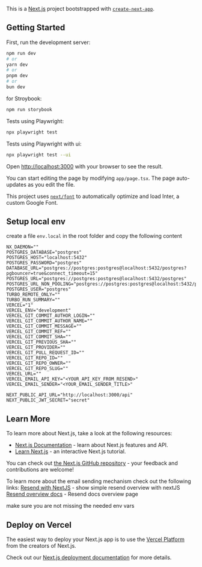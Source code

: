 This is a [Next.js](https://nextjs.org/) project bootstrapped with [`create-next-app`](https://github.com/vercel/next.js/tree/canary/packages/create-next-app).

## Getting Started

First, run the development server:

```bash
npm run dev
# or
yarn dev
# or
pnpm dev
# or
bun dev
```

for Stroybook:

```bash
npm run storybook
```

Tests using Playwright:

```bash
npx playwright test
```

Tests using Playwright with ui:

```bash
npx playwright test --ui
```

Open [http://localhost:3000](http://localhost:3000) with your browser to see the result.

You can start editing the page by modifying `app/page.tsx`. The page auto-updates as you edit the file.

This project uses [`next/font`](https://nextjs.org/docs/basic-features/font-optimization) to automatically optimize and load Inter, a custom Google Font.

## Setup local env

create a file `env.local` in the root folder and copy the following content

```
NX_DAEMON=""
POSTGRES_DATABASE="postgres"
POSTGRES_HOST="localhost:5432"
POSTGRES_PASSWORD="postgres"
DATABASE_URL="postgres://postgres:postgres@localhost:5432/postgres?pgbouncer=true&connect_timeout=15"
POSTGRES_URL="postgres://postgres:postgres@localhost:5432/postgres"
POSTGRES_URL_NON_POOLING="postgres://postgres:postgres@localhost:5432/postgres"
POSTGRES_USER="postgres"
TURBO_REMOTE_ONLY=""
TURBO_RUN_SUMMARY=""
VERCEL="1"
VERCEL_ENV="development"
VERCEL_GIT_COMMIT_AUTHOR_LOGIN=""
VERCEL_GIT_COMMIT_AUTHOR_NAME=""
VERCEL_GIT_COMMIT_MESSAGE=""
VERCEL_GIT_COMMIT_REF=""
VERCEL_GIT_COMMIT_SHA=""
VERCEL_GIT_PREVIOUS_SHA=""
VERCEL_GIT_PROVIDER=""
VERCEL_GIT_PULL_REQUEST_ID=""
VERCEL_GIT_REPO_ID=""
VERCEL_GIT_REPO_OWNER=""
VERCEL_GIT_REPO_SLUG=""
VERCEL_URL=""
VERCEL_EMAIL_API_KEY="<YOUR_API_KEY_FROM_RESEND>"
VERCEL_EMAIL_SENDER="<YOUR_EMAIL_SENDER_TITLE>"

NEXT_PUBLIC_API_URL="http://localhost:3000/api"
NEXT_PUBLIC_JWT_SECRET="secret"
```

## Learn More

To learn more about Next.js, take a look at the following resources:

- [Next.js Documentation](https://nextjs.org/docs) - learn about Next.js features and API.
- [Learn Next.js](https://nextjs.org/learn) - an interactive Next.js tutorial.

You can check out [the Next.js GitHub repository](https://github.com/vercel/next.js/) - your feedback and contributions are welcome!

To learn more about the email sending mechanism check out the following links:
[Resend with NextJS](https://resend.com/docs/send-with-nextjs) - show simple resend overview with nextJS
[Resend overview docs](https://resend.com/overview) - Resend docs overview page

make sure you are not missing the needed env vars

## Deploy on Vercel

The easiest way to deploy your Next.js app is to use the [Vercel Platform](https://vercel.com/new?utm_medium=default-template&filter=next.js&utm_source=create-next-app&utm_campaign=create-next-app-readme) from the creators of Next.js.

Check out our [Next.js deployment documentation](https://nextjs.org/docs/deployment) for more details.
